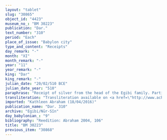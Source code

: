 ```yaml
---
layout: "tablet"
slug: "30865"
object_id: "4423"
museum_no_: "BM 30223"
publication: "Dar."
text_number: "310"
period: "Each"
place_of_issue: "Babylon city"
type_and_content: "Receipts"
day_remark: "-"
month: "XI"
month_remark: "-"
year: "11"
year_remark: "-"
king: "Dar"
king_remark: "-"
julian_date: "20/02/510 BCE"
julian_date_year: "510"
paraphrase: "Receipt of silver from the head of the Egibi family. Partial payment of a debt on behalf of two other persons.<br /> The present document concerns a debt (<em>u&#39;iltu</em>) of 16 minas of marked silver belonging to <strong>A</strong>, that was contracted to the debit of <strong>B<sub>1</sub></strong> and <strong>B<sub>2</sub></strong> (<em>ina muhhi ~ e&rsquo;elu</em>) and for the payment of which <strong>C</strong> assumed warranty. We see <strong>D</strong> paying half of the indebted sum to the guarantor on behalf of (<em>ana muhhi</em>) the two debtors. <strong>C</strong> acknowledges his receipt (<em>mahāru</em>). The parties to the contract have taken one copy of the document each. Names of 8 witnesses and the scribe<br /> <br /> <strong>A</strong>=Nab&ucirc;-uṣur&scaron;u/Gūzānu;&nbsp;<strong>B<sub>1</sub></strong>=Rēmūt-Bēl/&Scaron;umu-ukīn;&nbsp;<strong>B<sub>2</sub></strong>=Kīnaya/Dannu-ahhē&scaron;u-ibni&nbsp;<br /> <strong>C</strong>=Nīr-Yaw/Bēl-zēru-ibni;&nbsp;<strong>D</strong>=&Scaron;irku/Iddinaya//Egibi<sub> </sub>(=Marduk-nāṣir-apli/Itti-Marduk-balāṭu//Egibi)"
transliteration: "Transliteration available on <a href=\"http://www.achemenet.com/fr/item/?/3349245==Strassmaier --Inschriften von Darius&l=a&c=1&t=1.4/4/96/1/1658976\" target=\"_blank\">Achemenet</a>"
imported: "Kathleen Abraham (18/04/2016)"
publication_name: "Dar. 310"
archive: "Egibi/Nūr-Sîn"
day_babylonian_: "9"
bibliography: "Reedition: Abraham 2004, 106"
title: "BM 30223"
previous_item: "30868"
---
```

